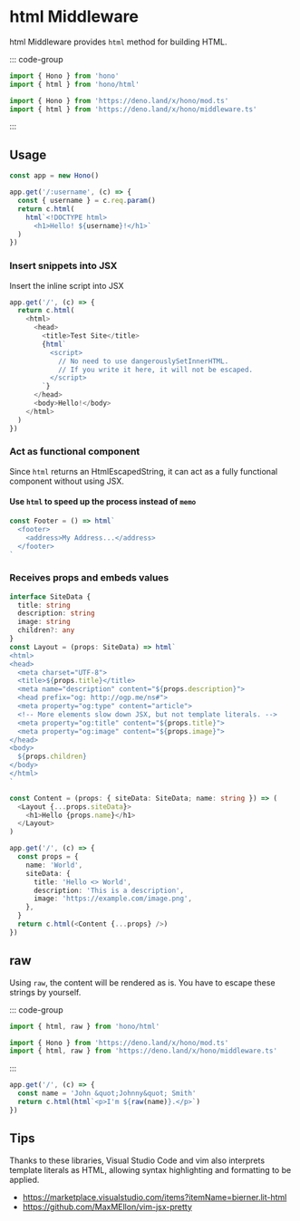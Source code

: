 # html Middleware

html Middleware provides `html` method for building HTML.

::: code-group

```ts [npm]
import { Hono } from 'hono'
import { html } from 'hono/html'
```

```ts [Deno]
import { Hono } from 'https://deno.land/x/hono/mod.ts'
import { html } from 'https://deno.land/x/hono/middleware.ts'
```

:::

## Usage

```ts
const app = new Hono()

app.get('/:username', (c) => {
  const { username } = c.req.param()
  return c.html(
    html`<!DOCTYPE html>
      <h1>Hello! ${username}!</h1>`
  )
})
```

### Insert snippets into JSX

Insert the inline script into JSX

```typescript
app.get('/', (c) => {
  return c.html(
    <html>
      <head>
        <title>Test Site</title>
        {html`
          <script>
            // No need to use dangerouslySetInnerHTML.
            // If you write it here, it will not be escaped.
          </script>
        `}
      </head>
      <body>Hello!</body>
    </html>
  )
})
```

### Act as functional component

Since `html` returns an HtmlEscapedString, it can act as a fully functional component without using JSX.

#### Use `html` to speed up the process instead of `memo`

```typescript
const Footer = () => html`
  <footer>
    <address>My Address...</address>
  </footer>
`
```

### Receives props and embeds values

```typescript
interface SiteData {
  title: string
  description: string
  image: string
  children?: any
}
const Layout = (props: SiteData) => html`
<html>
<head>
  <meta charset="UTF-8">
  <title>${props.title}</title>
  <meta name="description" content="${props.description}">
  <head prefix="og: http://ogp.me/ns#">
  <meta property="og:type" content="article">
  <!-- More elements slow down JSX, but not template literals. -->
  <meta property="og:title" content="${props.title}">
  <meta property="og:image" content="${props.image}">
</head>
<body>
  ${props.children}
</body>
</html>
`

const Content = (props: { siteData: SiteData; name: string }) => (
  <Layout {...props.siteData}>
    <h1>Hello {props.name}</h1>
  </Layout>
)

app.get('/', (c) => {
  const props = {
    name: 'World',
    siteData: {
      title: 'Hello <> World',
      description: 'This is a description',
      image: 'https://example.com/image.png',
    },
  }
  return c.html(<Content {...props} />)
})
```

## raw

Using `raw`, the content will be rendered as is. You have to escape these strings by yourself.

::: code-group

```ts [npm]
import { html, raw } from 'hono/html'
```

```ts [Deno]
import { Hono } from 'https://deno.land/x/hono/mod.ts'
import { html, raw } from 'https://deno.land/x/hono/middleware.ts'
```

:::

```ts
app.get('/', (c) => {
  const name = 'John &quot;Johnny&quot; Smith'
  return c.html(html`<p>I'm ${raw(name)}.</p>`)
})
```

## Tips

Thanks to these libraries, Visual Studio Code and vim also interprets template literals as HTML, allowing syntax highlighting and formatting to be applied.

- <https://marketplace.visualstudio.com/items?itemName=bierner.lit-html>
- <https://github.com/MaxMEllon/vim-jsx-pretty>
